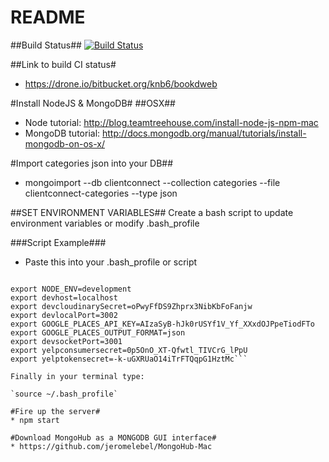 # README #

##Build Status##
[![Build Status](https://drone.io/bitbucket.org/knb6/bookdweb/status.png)](https://drone.io/bitbucket.org/knb6/bookdweb/latest)

##Link to build CI status#

* https://drone.io/bitbucket.org/knb6/bookdweb

#Install NodeJS & MongoDB#
##OSX##
* Node tutorial: http://blog.teamtreehouse.com/install-node-js-npm-mac
* MongoDB tutorial: http://docs.mongodb.org/manual/tutorials/install-mongodb-on-os-x/

#Import categories json into your DB##
* mongoimport --db clientconnect --collection categories --file clientconnect-categories --type json

##SET ENVIRONMENT VARIABLES##
Create a bash script to update environment variables or modify .bash_profile

###Script Example###

* Paste this into your .bash_profile or script

```alias handiEnv=". ~/Documents/handi-staging/setVariables.sh"

export NODE_ENV=development
export devhost=localhost
export devcloudinarySecret=oPwyFfDS9Zhprx3NibKbFoFanjw
export devlocalPort=3002
export GOOGLE_PLACES_API_KEY=AIzaSyB-hJk0rUSYf1V_Yf_XXxdOJPpeTiodFTo
export GOOGLE_PLACES_OUTPUT_FORMAT=json
export devsocketPort=3001
export yelpconsumersecret=0p5OnO_XT-Qfwtl_TIVCrG_lPpU
export yelptokensecret=-k-uGXRUaO14iTrFTQqpG1HztMc```

Finally in your terminal type:

`source ~/.bash_profile`

#Fire up the server#
* npm start

#Download MongoHub as a MONGODB GUI interface#
* https://github.com/jeromelebel/MongoHub-Mac
